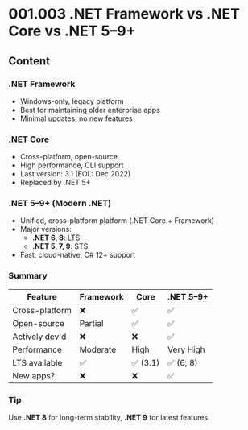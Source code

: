 # 001.003 .NET Framework vs .NET Core vs .NET 5–9+

## Content

### .NET Framework
- Windows-only, legacy platform
- Best for maintaining older enterprise apps
- Minimal updates, no new features

### .NET Core
- Cross-platform, open-source
- High performance, CLI support
- Last version: 3.1 (EOL: Dec 2022)
- Replaced by .NET 5+

### .NET 5–9+ (Modern .NET)
- Unified, cross-platform platform (.NET Core + Framework)
- Major versions:
  - **.NET 6, 8**: LTS  
  - **.NET 5, 7, 9**: STS  
- Fast, cloud-native, C# 12+ support

### Summary

| Feature         | Framework | Core     | .NET 5–9+  |
|----------------|-----------|----------|------------|
| Cross-platform | ❌        | ✅       | ✅         |
| Open-source    | Partial   | ✅       | ✅         |
| Actively dev'd | ❌        | ❌       | ✅         |
| Performance    | Moderate  | High     | Very High  |
| LTS available  | ✅        | ✅ (3.1) | ✅ (6, 8)   |
| New apps?      | ❌        | ❌       | ✅         |

### Tip

Use **.NET 8** for long-term stability, **.NET 9** for latest features.
